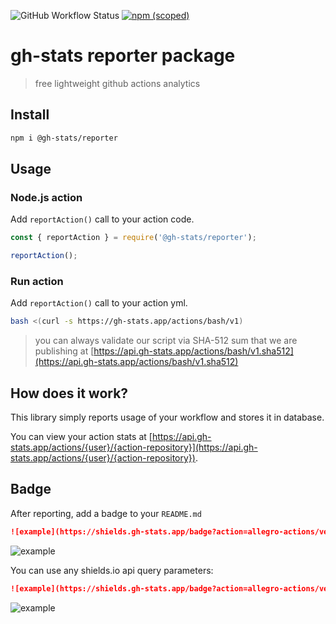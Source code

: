 ![GitHub Workflow Status](https://img.shields.io/github/workflow/status/bgalek/gh-stats/CI?style=flat-square)
[![npm (scoped)](https://img.shields.io/npm/v/@gh-stats/reporter?style=flat-square)](https://www.npmjs.com/package/@gh-stats/reporter)

# gh-stats reporter package
> free lightweight github actions analytics

## Install

```bash
npm i @gh-stats/reporter
```

## Usage

### Node.js action

Add `reportAction()` call to your action code.
```js
const { reportAction } = require('@gh-stats/reporter');

reportAction();
```

### Run action

Add `reportAction()` call to your action yml.
```bash
bash <(curl -s https://gh-stats.app/actions/bash/v1)
```

> you can always validate our script via SHA-512 sum that we are publishing at [https://api.gh-stats.app/actions/bash/v1.sha512](https://api.gh-stats.app/actions/bash/v1.sha512)

## How does it work?

This library simply reports usage of your workflow and stores it in database.

You can view your action stats at [https://api.gh-stats.app/actions/{user}/{action-repository}](https://api.gh-stats.app/actions/{user}/{action-repository}).

## Badge

After reporting, add a badge to your `README.md` 

```markdown
![example](https://shields.gh-stats.app/badge?action=allegro-actions/verify-monitoring)
```
![example](https://shields.gh-stats.app/badge?action=allegro-actions/verify-monitoring)

You can use any shields.io api query parameters:
```markdown
![example](https://shields.gh-stats.app/badge?action=allegro-actions/verify-monitoring&color=yellow&style=flat)
```
![example](https://shields.gh-stats.app/badge?action=allegro-actions/verify-monitoring&color=yellow&style=social)
